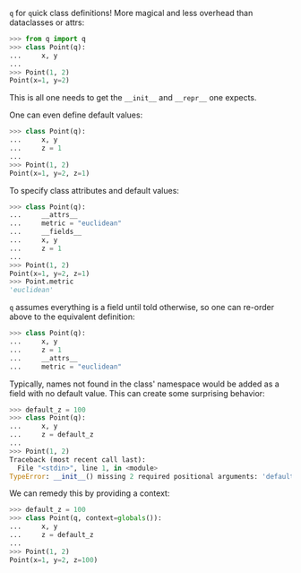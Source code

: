 `q` for `q`uick class definitions!  More magical and less overhead than dataclasses or attrs:

```py
>>> from q import q
>>> class Point(q):
...     x, y
...
>>> Point(1, 2)
Point(x=1, y=2)
```
This is all one needs to get the `__init__` and `__repr__` one expects.

One can even define default values:
```py
>>> class Point(q):
...     x, y
...     z = 1
...
>>> Point(1, 2)
Point(x=1, y=2, z=1)
```

To specify class attributes and default values:
```py
>>> class Point(q):
...     __attrs__
...     metric = "euclidean"
...     __fields__
...     x, y
...     z = 1
...
>>> Point(1, 2)
Point(x=1, y=2, z=1)
>>> Point.metric
'euclidean'
```

`q` assumes everything is a field until told otherwise, so one can re-order above to the equivalent definition:
```py
>>> class Point(q):
...     x, y
...     z = 1
...     __attrs__
...     metric = "euclidean"
```

Typically, names not found in the class' namespace would be added as a field with no default value. This can create some surprising behavior:
```py
>>> default_z = 100
>>> class Point(q):
...     x, y
...     z = default_z
...
>>> Point(1, 2)
Traceback (most recent call last):
  File "<stdin>", line 1, in <module>
TypeError: __init__() missing 2 required positional arguments: 'default_z' and 'z'
```

We can remedy this by providing a context:
```py
>>> default_z = 100
>>> class Point(q, context=globals()):
...     x, y
...     z = default_z
...
>>> Point(1, 2)
Point(x=1, y=2, z=100)
```